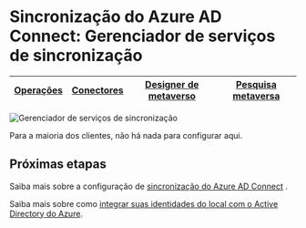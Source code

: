 <properties
    pageTitle="Sincronização do Azure AD Connect: Gerenciador de serviços de sincronização UI | Microsoft Azure"
    description="Entenda a guia do Designer de metaverso no Gerenciador de serviço de sincronização do Azure AD Connect."
    services="active-directory"
    documentationCenter=""
    authors="andkjell"
    manager="femila"
    editor=""/>

<tags
    ms.service="active-directory"
    ms.workload="identity"
    ms.tgt_pltfrm="na"
    ms.devlang="na"
    ms.topic="article"
    ms.date="09/07/2016"
    ms.author="billmath"/>


# <a name="azure-ad-connect-sync-synchronization-service-manager"></a>Sincronização do Azure AD Connect: Gerenciador de serviços de sincronização

[Operações](active-directory-aadconnectsync-service-manager-ui-operations.md) | [Conectores](active-directory-aadconnectsync-service-manager-ui-connectors.md) | [Designer de metaverso](active-directory-aadconnectsync-service-manager-ui-mvdesigner.md) | [Pesquisa metaversa](active-directory-aadconnectsync-service-manager-ui-mvsearch.md)
--- | --- | --- | ---

![Gerenciador de serviços de sincronização](./media/active-directory-aadconnectsync-service-manager-ui/mvdesigner.png)

Para a maioria dos clientes, não há nada para configurar aqui.

## <a name="next-steps"></a>Próximas etapas
Saiba mais sobre a configuração de [sincronização do Azure AD Connect](active-directory-aadconnectsync-whatis.md) .

Saiba mais sobre como [integrar suas identidades do local com o Active Directory do Azure](active-directory-aadconnect.md).
